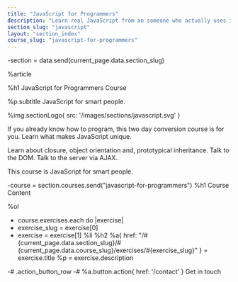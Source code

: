 ```yaml
---
title: "JavaScript for Programmers"
description: "Learn real JavaScript from an someone who actually uses it. Live coding, Q&A, practical workshops, deep theory and lots of real world exercises."
section_slug: "javascript"
layout: "section_index"
course_slug: "javascript-for-programmers"
---
```


-section = data.send(current_page.data.section_slug)

%article



%h1 JavaScript for Programmers Course

%p.subtitle
JavaScript for smart people.

%img.sectionLogo{ src: '/images/sections/javascript.svg' }



If you already know how to program, this two day conversion course is for you. Learn what makes JavaScript unique.

Learn about closure, object orientation and, prototypical inheritance. Talk to the DOM. Talk to the server via AJAX.

This course is JavaScript for smart people.




-course = section.courses.send("javascript-for-programmers")
%h1
Course Content

%ol
- course.exercises.each do |exercise|
- exercise_slug = exercise[0]
- exercise = exercise[1]
%li
%h2
%a{ href: "/#{current_page.data.section_slug}/#{current_page.data.course_slug}/exercises/#{exercise_slug}" }
= exercise.title
%p
= exercise.description


-# .action_button_row
-#   %a.button.action{ href: '/contact' } Get in touch
